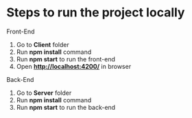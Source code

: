﻿# Steps to run the project locally

Front-End

 1. Go to **Client** folder
 2. Run **npm install** command
 3. Run **npm start** to run the front-end
 4. Open **[http://localhost:4200/](http://localhost:4200/)** in browser


Back-End

 1. Go to **Server** folder
 2. Run **npm install** command
 3. Run **npm start** to run the back-end
 
 

